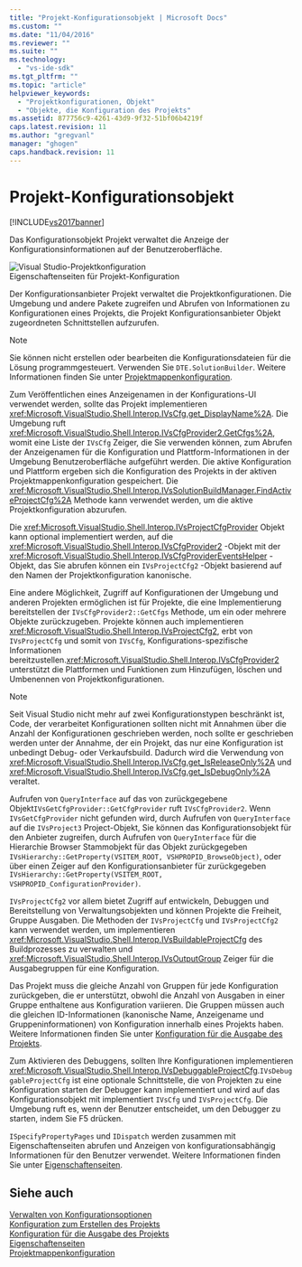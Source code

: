 ```yaml
---
title: "Projekt-Konfigurationsobjekt | Microsoft Docs"
ms.custom: ""
ms.date: "11/04/2016"
ms.reviewer: ""
ms.suite: ""
ms.technology: 
  - "vs-ide-sdk"
ms.tgt_pltfrm: ""
ms.topic: "article"
helpviewer_keywords: 
  - "Projektkonfigurationen, Objekt"
  - "Objekte, die Konfiguration des Projekts"
ms.assetid: 877756c9-4261-43d9-9f32-51bf06b4219f
caps.latest.revision: 11
ms.author: "gregvanl"
manager: "ghogen"
caps.handback.revision: 11
---
```

# Projekt-Konfigurationsobjekt
[!INCLUDE[vs2017banner](../../code-quality/includes/vs2017banner.md)]

Das Konfigurationsobjekt Projekt verwaltet die Anzeige der Konfigurationsinformationen auf der Benutzeroberfläche.  
  
 ![Visual Studio&#45;Projektkonfiguration](~/extensibility/internals/media/vsprojectcfg.gif "vsProjectCfg")  
Eigenschaftenseiten für Projekt\-Konfiguration  
  
 Der Konfigurationsanbieter Projekt verwaltet die Projektkonfigurationen. Die Umgebung und andere Pakete zugreifen und Abrufen von Informationen zu Konfigurationen eines Projekts, die Projekt Konfigurationsanbieter Objekt zugeordneten Schnittstellen aufzurufen.  
  
> [!NOTE]
>  Sie können nicht erstellen oder bearbeiten die Konfigurationsdateien für die Lösung programmgesteuert. Verwenden Sie `DTE.SolutionBuilder`. Weitere Informationen finden Sie unter [Projektmappenkonfiguration](../../extensibility/internals/solution-configuration.md).  
  
 Zum Veröffentlichen eines Anzeigenamen in der Konfigurations\-UI verwendet werden, sollte das Projekt implementieren <xref:Microsoft.VisualStudio.Shell.Interop.IVsCfg.get_DisplayName%2A>. Die Umgebung ruft <xref:Microsoft.VisualStudio.Shell.Interop.IVsCfgProvider2.GetCfgs%2A>, womit eine Liste der `IVsCfg` Zeiger, die Sie verwenden können, zum Abrufen der Anzeigenamen für die Konfiguration und Plattform\-Informationen in der Umgebung Benutzeroberfläche aufgeführt werden. Die aktive Konfiguration und Plattform ergeben sich die Konfiguration des Projekts in der aktiven Projektmappenkonfiguration gespeichert. Die <xref:Microsoft.VisualStudio.Shell.Interop.IVsSolutionBuildManager.FindActiveProjectCfg%2A> Methode kann verwendet werden, um die aktive Projektkonfiguration abzurufen.  
  
 Die <xref:Microsoft.VisualStudio.Shell.Interop.IVsProjectCfgProvider> Objekt kann optional implementiert werden, auf die <xref:Microsoft.VisualStudio.Shell.Interop.IVsCfgProvider2> \-Objekt mit der <xref:Microsoft.VisualStudio.Shell.Interop.IVsCfgProviderEventsHelper> \-Objekt, das Sie abrufen können ein `IVsProjectCfg2` \-Objekt basierend auf den Namen der Projektkonfiguration kanonische.  
  
 Eine andere Möglichkeit, Zugriff auf Konfigurationen der Umgebung und anderen Projekten ermöglichen ist für Projekte, die eine Implementierung bereitstellen der `IVsCfgProvider2::GetCfgs` Methode, um ein oder mehrere Objekte zurückzugeben. Projekte können auch implementieren <xref:Microsoft.VisualStudio.Shell.Interop.IVsProjectCfg2>, erbt von `IVsProjectCfg` und somit von `IVsCfg`, Konfigurations\-spezifische Informationen bereitzustellen.<xref:Microsoft.VisualStudio.Shell.Interop.IVsCfgProvider2> unterstützt die Plattformen und Funktionen zum Hinzufügen, löschen und Umbenennen von Projektkonfigurationen.  
  
> [!NOTE]
>  Seit Visual Studio nicht mehr auf zwei Konfigurationstypen beschränkt ist, Code, der verarbeitet Konfigurationen sollten nicht mit Annahmen über die Anzahl der Konfigurationen geschrieben werden, noch sollte er geschrieben werden unter der Annahme, der ein Projekt, das nur eine Konfiguration ist unbedingt Debug\- oder Verkaufsbuild. Dadurch wird die Verwendung von <xref:Microsoft.VisualStudio.Shell.Interop.IVsCfg.get_IsReleaseOnly%2A> und <xref:Microsoft.VisualStudio.Shell.Interop.IVsCfg.get_IsDebugOnly%2A> veraltet.  
  
 Aufrufen von `QueryInterface` auf das von zurückgegebene Objekt`IVsGetCfgProvider::GetCfgProvider` ruft `IVsCfgProvider2`. Wenn `IVsGetCfgProvider` nicht gefunden wird, durch Aufrufen von `QueryInterface` auf die `IVsProject3` Project\-Objekt, Sie können das Konfigurationsobjekt für den Anbieter zugreifen, durch Aufrufen von `QueryInterface` für die Hierarchie Browser Stammobjekt für das Objekt zurückgegeben `IVsHierarchy::GetProperty(VSITEM_ROOT, VSHPROPID_BrowseObject)`, oder über einen Zeiger auf den Konfigurationsanbieter für zurückgegeben `IVsHierarchy::GetProperty(VSITEM_ROOT, VSHPROPID_ConfigurationProvider)`.  
  
 `IVsProjectCfg2` vor allem bietet Zugriff auf entwickeln, Debuggen und Bereitstellung von Verwaltungsobjekten und können Projekte die Freiheit, Gruppe Ausgaben. Die Methoden der `IVsProjectCfg` und `IVsProjectCfg2` kann verwendet werden, um implementieren <xref:Microsoft.VisualStudio.Shell.Interop.IVsBuildableProjectCfg> des Buildprozesses zu verwalten und <xref:Microsoft.VisualStudio.Shell.Interop.IVsOutputGroup> Zeiger für die Ausgabegruppen für eine Konfiguration.  
  
 Das Projekt muss die gleiche Anzahl von Gruppen für jede Konfiguration zurückgeben, die er unterstützt, obwohl die Anzahl von Ausgaben in einer Gruppe enthaltene aus Konfiguration variieren. Die Gruppen müssen auch die gleichen ID\-Informationen \(kanonische Name, Anzeigename und Gruppeninformationen\) von Konfiguration innerhalb eines Projekts haben. Weitere Informationen finden Sie unter [Konfiguration für die Ausgabe des Projekts](../../extensibility/internals/project-configuration-for-output.md).  
  
 Zum Aktivieren des Debuggens, sollten Ihre Konfigurationen implementieren <xref:Microsoft.VisualStudio.Shell.Interop.IVsDebuggableProjectCfg>.`IVsDebuggableProjectCfg` ist eine optionale Schnittstelle, die von Projekten zu eine Konfiguration starten der Debugger kann implementiert und wird auf das Konfigurationsobjekt mit implementiert `IVsCfg` und `IVsProjectCfg`. Die Umgebung ruft es, wenn der Benutzer entscheidet, um den Debugger zu starten, indem Sie F5 drücken.  
  
 `ISpecifyPropertyPages` und `IDispatch` werden zusammen mit Eigenschaftenseiten abrufen und Anzeigen von konfigurationsabhängig Informationen für den Benutzer verwendet. Weitere Informationen finden Sie unter [Eigenschaftenseiten](../../extensibility/internals/property-pages.md).  
  
## Siehe auch  
 [Verwalten von Konfigurationsoptionen](../../extensibility/internals/managing-configuration-options.md)   
 [Konfiguration zum Erstellen des Projekts](../../extensibility/internals/project-configuration-for-building.md)   
 [Konfiguration für die Ausgabe des Projekts](../../extensibility/internals/project-configuration-for-output.md)   
 [Eigenschaftenseiten](../../extensibility/internals/property-pages.md)   
 [Projektmappenkonfiguration](../../extensibility/internals/solution-configuration.md)